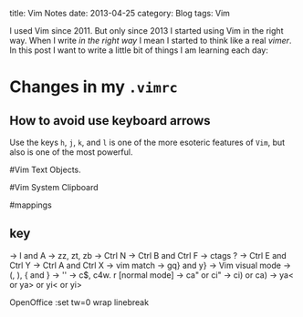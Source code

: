 title: Vim Notes
date: 2013-04-25
category: Blog
tags: Vim

I used Vim since 2011. But only since 2013 I started using Vim in the right way.
When I write _in the right way_ I mean I started to think like a real _vimer_. In
this post I want to write a little bit of things I am learning each day:

# Changes in my `.vimrc`

## How to avoid use keyboard arrows

Use the keys `h`, `j`, `k`, and `l` is one of the more esoteric features of
`Vim`, but also is one of the most powerful.

#Vim Text Objects.

#Vim System Clipboard

#mappings

## <Leader> key

-> I and A
-> zz, zt, zb
-> Ctrl N
-> Ctrl B and Ctrl F
-> ctags ?
-> Ctrl E and Ctrl Y
-> Ctrl A and Ctrl X
-> vim match
-> gq} and y}
-> Vim visual mode
-> (, ), { and }
-> ''
-> c$, c4w. r [normal mode]
-> ca" or ci" -> ci) or ca)
-> ya< or ya> or yi< or yi>

OpenOffice
:set tw=0 wrap linebreak

